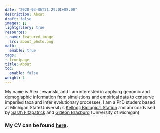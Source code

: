 ```yaml
---
date: "2020-03-06T21:29:01+08:00"
description: About
draft: false
images: []
lightgallery: true
resources:
- name: featured-image
  src: about_photo.png
math:
  enable: true
tags: 
- frontpage
title: About
toc:
  enable: false
weight: 1
---
```


My name is Alex Lewanski, and I am interested in applying genomic and demographic information from simulations and empirical data to conserve imperiled taxa and infer evolutionary processes. I am a PhD student based at Michigan State University’s [Kellogg Biological Station](https://www.kbs.msu.edu) and am coadvised by [Sarah Fitzpatrick](http://swfitz.com) and [Gideon Bradburd](http://www.genescape.org) (University of Michigan).

### My CV can be found [here](cv.pdf).

